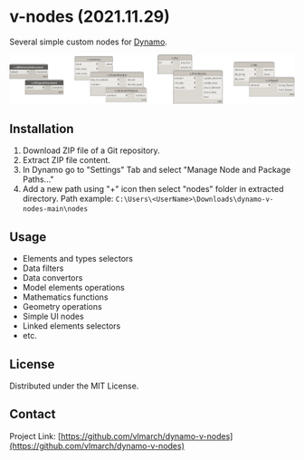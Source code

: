 # v-nodes (2021.11.29)

Several simple custom nodes for [Dynamo](https://dynamobim.org).

![title_img.png](img/title_img.png)

## Installation

1. Download ZIP file of a Git repository.
2. Extract ZIP file content.
3. In Dynamo go to "Settings" Tab and select "Manage Node and Package Paths..."
4. Add a new path using "+" icon then select "nodes" folder in extracted directory. Path example: `C:\Users\<UserName>\Downloads\dynamo-v-nodes-main\nodes`

## Usage

- Elements and types selectors
- Data filters
- Data convertors
- Model elements operations
- Mathematics functions
- Geometry operations
- Simple UI nodes
- Linked elements selectors
- etc.

## License

Distributed under the MIT License.

## Contact

Project Link: [https://github.com/vlmarch/dynamo-v-nodes](https://github.com/vlmarch/dynamo-v-nodes)